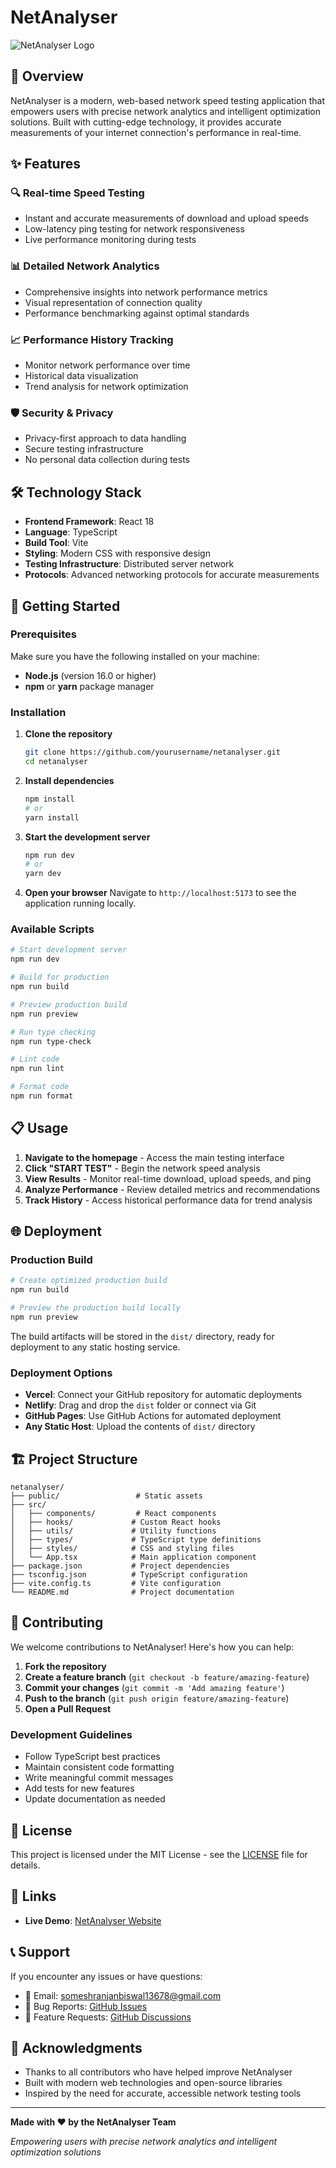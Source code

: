 # NetAnalyser

![NetAnalyser Logo](https://img.shields.io/badge/NetAnalyser-Network%20Speed%20Testing-blue?style=for-the-badge)

## 🚀 Overview

NetAnalyser is a modern, web-based network speed testing application that empowers users with precise network analytics and intelligent optimization solutions. Built with cutting-edge technology, it provides accurate measurements of your internet connection's performance in real-time.

## ✨ Features

### 🔍 **Real-time Speed Testing**
- Instant and accurate measurements of download and upload speeds
- Low-latency ping testing for network responsiveness
- Live performance monitoring during tests

### 📊 **Detailed Network Analytics**
- Comprehensive insights into network performance metrics
- Visual representation of connection quality
- Performance benchmarking against optimal standards

### 📈 **Performance History Tracking**
- Monitor network performance over time
- Historical data visualization
- Trend analysis for network optimization

### 🛡️ **Security & Privacy**
- Privacy-first approach to data handling
- Secure testing infrastructure
- No personal data collection during tests

## 🛠️ Technology Stack

- **Frontend Framework**: React 18
- **Language**: TypeScript
- **Build Tool**: Vite
- **Styling**: Modern CSS with responsive design
- **Testing Infrastructure**: Distributed server network
- **Protocols**: Advanced networking protocols for accurate measurements

## 🚀 Getting Started

### Prerequisites

Make sure you have the following installed on your machine:
- **Node.js** (version 16.0 or higher)
- **npm** or **yarn** package manager

### Installation

1. **Clone the repository**
   ```bash
   git clone https://github.com/yourusername/netanalyser.git
   cd netanalyser
   ```

2. **Install dependencies**
   ```bash
   npm install
   # or
   yarn install
   ```

3. **Start the development server**
   ```bash
   npm run dev
   # or
   yarn dev
   ```

4. **Open your browser**
   Navigate to `http://localhost:5173` to see the application running locally.

### Available Scripts

```bash
# Start development server
npm run dev

# Build for production
npm run build

# Preview production build
npm run preview

# Run type checking
npm run type-check

# Lint code
npm run lint

# Format code
npm run format
```

## 📋 Usage

1. **Navigate to the homepage** - Access the main testing interface
2. **Click "START TEST"** - Begin the network speed analysis
3. **View Results** - Monitor real-time download, upload speeds, and ping
4. **Analyze Performance** - Review detailed metrics and recommendations
5. **Track History** - Access historical performance data for trend analysis

## 🌐 Deployment

### Production Build

```bash
# Create optimized production build
npm run build

# Preview the production build locally
npm run preview
```

The build artifacts will be stored in the `dist/` directory, ready for deployment to any static hosting service.

### Deployment Options

- **Vercel**: Connect your GitHub repository for automatic deployments
- **Netlify**: Drag and drop the `dist` folder or connect via Git
- **GitHub Pages**: Use GitHub Actions for automated deployment
- **Any Static Host**: Upload the contents of `dist/` directory

## 🏗️ Project Structure

```
netanalyser/
├── public/                 # Static assets
├── src/
│   ├── components/         # React components
│   ├── hooks/             # Custom React hooks
│   ├── utils/             # Utility functions
│   ├── types/             # TypeScript type definitions
│   ├── styles/            # CSS and styling files
│   └── App.tsx            # Main application component
├── package.json           # Project dependencies
├── tsconfig.json          # TypeScript configuration
├── vite.config.ts         # Vite configuration
└── README.md              # Project documentation
```

## 🤝 Contributing

We welcome contributions to NetAnalyser! Here's how you can help:

1. **Fork the repository**
2. **Create a feature branch** (`git checkout -b feature/amazing-feature`)
3. **Commit your changes** (`git commit -m 'Add amazing feature'`)
4. **Push to the branch** (`git push origin feature/amazing-feature`)
5. **Open a Pull Request**

### Development Guidelines

- Follow TypeScript best practices
- Maintain consistent code formatting
- Write meaningful commit messages
- Add tests for new features
- Update documentation as needed

## 📝 License

This project is licensed under the MIT License - see the [LICENSE](LICENSE) file for details.

## 🔗 Links

- **Live Demo**: [NetAnalyser Website]([https://your-domain.](https://networkanalyser.vercel.app/)com)


## 📞 Support

If you encounter any issues or have questions:

- 📧 Email: someshranjanbiswal13678@gmail.com
- 🐛 Bug Reports: [GitHub Issues](https://github.com/yourusername/netanalyser/issues)
- 💬 Feature Requests: [GitHub Discussions](https://github.com/yourusername/netanalyser/discussions)

## 🙏 Acknowledgments

- Thanks to all contributors who have helped improve NetAnalyser
- Built with modern web technologies and open-source libraries
- Inspired by the need for accurate, accessible network testing tools

---

**Made with ❤️ by the NetAnalyser Team**

*Empowering users with precise network analytics and intelligent optimization solutions*

